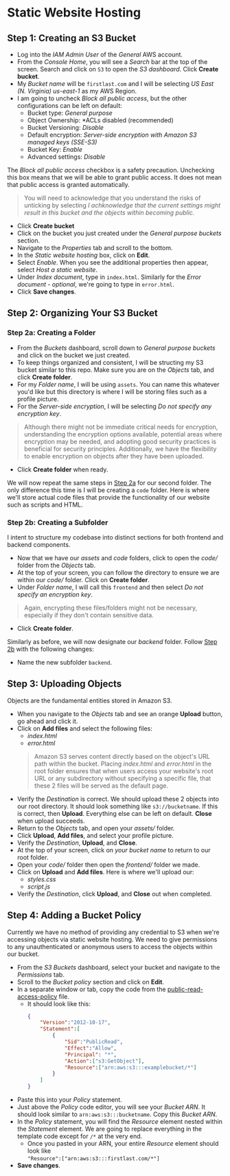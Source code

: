 # Static Website Hosting

## Step 1: Creating an S3 Bucket
- Log into the *IAM Admin User* of the *General* AWS account.
- From the *Console Home*, you will see a *Search* bar at the top of the screen. Search and click on `S3` to open the *S3 dashboard*. Click **Create bucket**.
- My *Bucket name* will be `firstlast.com` and I will be selecting *US East (N. Virginia) us-east-1* as my AWS Region.
- I am going to uncheck *Block all public access*, but the other configurations can be left on default:
  - Bucket type: *General purpose*
  - Object Ownership: *ACLs disabled (recommended)
  - Bucket Versioning: *Disable*
  - Default encryption: *Server-side encryption with Amazon S3 managed keys (SSE-S3)*
  - Bucket Key: *Enable*
  - Advanced settings: *Disable*

The *Block all public access* checkbox is a safety precaution. Unchecking this box means that we will be able to grant public access. It does not mean that public access is granted automatically.
> You will need to acknowledge that you understand the risks of unticking by selecting *I achknowledge that the current settings might result in this bucket and the objects within becoming public.*
- Click **Create bucket**
- Click on the bucket you just created under the *General purpose buckets* section.
- Navigate to the *Properties* tab and scroll to the bottom.
- In the *Static website hosting* box, click on **Edit**.
- Select *Enable*. When you see the additional properties then appear, select *Host a static website*.
- Under *Index document*, type in `index.html`. Similarly for the *Error document - optional*, we're going to type in `error.html`.
- Click **Save changes**.

## Step 2: Organizing Your S3 Bucket
### Step 2a: Creating a Folder
- From the *Buckets* dashboard, scroll down to *General purpose buckets* and click on the bucket we just created.
- To keep things organized and consistent, I will be structing my S3 bucket similar to this repo. Make sure you are on the *Objects* tab, and click **Create folder**.
- For my *Folder name*, I will be using `assets`. You can name this whatever you'd like but this directory is where I will be storing files such as a profile picture.
- For the *Server-side encryption*, I will be selecting *Do not specify any encryption key*.
> Although there might not be immediate critical needs for encryption, understanding the encryption options available, potential areas where encryption may be needed, and adopting good security practices is beneficial for security principles. Additionally, we have the flexibility to enable encryption on objects after they have been uploaded.
- Click **Create folder** when ready.

We will now repeat the same steps in [Step 2a](#step-2a-creating-a-folder) for our second folder. The only difference this time is I will be creating a `code` folder. Here is where we'll store actual code files that provide the functionality of our website such as scripts and HTML.

### Step 2b: Creating a Subfolder
I intent to structure my codebase into distinct sections for both frontend and backend components.
- Now that we have our *assets* and *code* folders, click to open the *code/* folder from the *Objects* tab.
- At the top of your screen, you can follow the directory to ensure we are within our *code/* folder. Click on **Create folder**.
- Under *Folder name*, I will call this `frontend` and then select *Do not specify an encryption key*.
> Again, encrypting these files/folders might not be necessary, especially if they don't contain sensitive data.
- Click **Create folder**.

Similarly as before, we will now designate our *backend* folder. Follow [Step 2b](#step-2b-creating-a-subfolder) with the following changes:
- Name the new subfolder `backend`.

## Step 3: Uploading Objects
Objects are the fundamental entities stored in Amazon S3.
- When you navigate to the *Objects* tab and see an orange **Upload** button, go ahead and click it.
- Click on **Add files** and select the following files:
  - *index.html*
  - *error.html*
  > Amazon S3 serves content directly based on the object's URL path within the bucket. Placing *index.html* and *error.html* in the root folder ensures that when users access your website's root URL or any subdirectory without specifying a specific file, that these 2 files will be served as the default page.
- Verify the *Destination* is correct. We should upload these 2 objects into our root directory. It should look something like `s3://bucketname`. If this is correct, then **Upload**. Everything else can be left on default. **Close** when upload succeeds.
- Return to the *Objects* tab, and open your *assets/* folder.
- Click **Upload**, **Add files**, and select your profile picture.
- Verify the *Destination*, **Upload**, and **Close**.
- At the top of your screen, click on *your bucket name* to return to our root folder.
- Open your *code/* folder then open the *frontend/* folder we made.
- Click on **Upload** and **Add files**. Here is where we'll upload our:
  - *styles.css*
  - *script.js*
- Verify the *Destination*, click **Upload**, and **Close** out when completed.

## Step 4: Adding a Bucket Policy
Currently we have no method of providing any credential to S3 when we're accessing objects via static website hosting. We need to give permissions to any unauthenticated or anonymous users to access the objects within our bucket.

- From the *S3 Buckets* dashboard, select your bucket and navigate to the *Permissions* tab.
- Scroll to the *Bucket policy* section and click on **Edit**.
- In a separate window or tab, copy the code from the [public-read-access-policy](../../code/backend/public-read-access-policy.json) file.
  - It should look like this:
      ```json
      {
          "Version":"2012-10-17",
          "Statement":[
              {
                  "Sid":"PublicRead",
                  "Effect":"Allow",
                  "Principal": "*",
                  "Action":["s3:GetObject"],
                  "Resource":["arn:aws:s3:::examplebucket/*"]
              }
          ]
      }
      ```
- Paste this into your *Policy* statement.
- Just above the *Policy* code editor, you will see your *Bucket ARN*. It should look similar to `arn:aws:s3:::bucketname`. Copy this *Bucket ARN*.
- In the *Policy* statement, you will find the *Resource* element nested within the *Statement* element. We are going to replace everything in the template code except for `/*` at the very end.
  - Once you pasted in your ARN, your entire *Resource* element should look like<br>
  `"Resource":["arn:aws:s3:::firstlast.com/*"]`
- **Save changes**.
